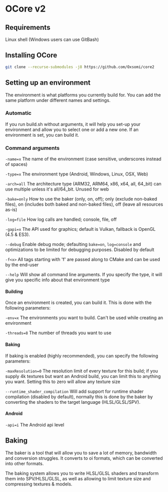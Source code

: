 # OCore v2

## Requirements

Linux shell (Windows users can use GitBash)

## Installing OCore

```bash
git clone --recurse-submodules -j8 https://github.com/Oxsomi/core2
```

## Setting up an environment

The environment is what platforms you currently build for. You can add the same platform under different names and settings.

### Automatic

If you run build.sh without arguments, it will help you set-up your environment and allow you to select one or add a new one. If an environment is set, you can build it.

### Command arguments

`-name=x` The name of the environment (case sensitive, underscores instead of spaces)

`-type=x` The environment type (Android, Windows, Linux, OSX, Web)

`-arch=all` The architecture type (ARM32, ARM64, x86, x64, all, 64_bit) can use multiple unless it's all/64_bit. Unused for web

`-bake=only` How to use the baker (only, on, off); only (exclude non-baked files), on (includes both baked and non-baked files), off (leave all resources as-is)

`-log=file` How log calls are handled; console, file, off

`-gapi=x` The API used for graphics; default is Vulkan, fallback is OpenGL (4.5 & ES3). 

`--debug` Enable debug mode; defaulting `bake=on`, `log=console` and optimizations to be limited for debugging purposes. Disabled by default

`-f<x>` All tags starting with 'f' are passed along to CMake and can be used by the end-user

`--help` Will show all command line arguments. If you specify the type, it will give you specific info about that environment type

#### Building

Once an environment is created, you can build it. This is done with the following parameters:

`-env=x` The environments you want to build. Can't be used while creating an environment

`-threads=8` The number of threads you want to use

#### Baking

If baking is enabled (highly recommended), you can specify the following parameters:

`-maxResolution=0` The resolution limit of every texture for this build; if you supply 4k textures but want an Android build, you can limit this to anything you want. Setting this to zero will allow any texture size

`--runtime_shader_compilation` Will add support for runtime shader compilation (disabled by default), normally this is done by the baker by converting the shaders to the target language (HLSL/GLSL/SPV).

#### Android

`-api=i` The Android api level

## Baking

The baker is a tool that will allow you to save a lot of memory, bandwidth and conversion struggles. It converts to oi formats, which can be converted into other formats.

The baking system allows you to write HLSL/GLSL shaders and transform them into SPV/HLSL/GLSL, as well as allowing to limit texture size and compressing textures & models.